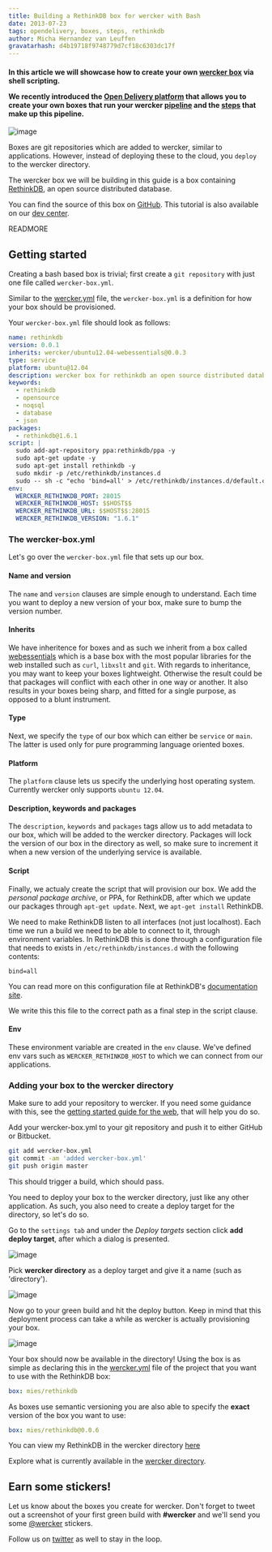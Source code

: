 ```yaml
---
title: Building a RethinkDB box for wercker with Bash
date: 2013-07-23
tags: opendelivery, boxes, steps, rethinkdb
author: Micha Hernandez van Leuffen
gravatarhash: d4b19718f9748779d7cf18c6303dc17f
---
```


<h4 class="subheader">
In this article we will showcase how to create your own <a href="http://devcenter.wercker.com/articles/boxes/">wercker box</a> via shell scripting.

We recently introduced the <a href="http://blog.wercker.com/2013/07/22/Announcing-the-Open-Delivery-platform.html">Open Delivery platform</a> that allows you to create your own boxes that run your wercker <a href="http://devcenter.wercker.com/articles/introduction/pipeline.html">pipeline</a> and the <a href="http://devcenter.wercker.com/articles/steps/">steps</a> that make up this pipeline.
</h4>

![image](http://f.cl.ly/items/133A2T2C003n253o1e1i/RethinkDb.png)

Boxes are git repositories which are added to wercker, similar to applications. However,
instead of deploying these to the cloud, you `deploy` to the wercker
directory.

The wercker box we will be building in this guide is a box containing [RethinkDB](http://rethinkdb.com), an open source distributed database.

You can find the source of this box on
[GitHub](https://github.com/mies/box-rethinkdb). This tutorial is also available on our [dev center](http://devcenter.wercker.com/articles/boxes/bash.html).

READMORE

## Getting started

Creating a bash based box is trivial; first create a `git repository` with just one file called `wercker-box.yml`.

Similar to the [wercker.yml](http://devcenter.wercker.com/articles/werckeryml/) file, the `wercker-box.yml` is a definition for how your box should be provisioned.

Your `wercker-box.yml` file should look as follows:

``` yaml
name: rethinkdb
version: 0.0.1
inherits: wercker/ubuntu12.04-webessentials@0.0.3
type: service
platform: ubuntu@12.04
description: wercker box for rethinkdb an open source distributed database
keywords:
  - rethinkdb
  - opensource
  - noqsql
  - database
  - json
packages:
  - rethinkdb@1.6.1
script: |
  sudo add-apt-repository ppa:rethinkdb/ppa -y
  sudo apt-get update -y
  sudo apt-get install rethinkdb -y
  sudo mkdir -p /etc/rethinkdb/instances.d
  sudo -- sh -c "echo 'bind=all' > /etc/rethinkdb/instances.d/default.conf"
env:
  WERCKER_RETHINKDB_PORT: 28015
  WERCKER_RETHINKDB_HOST: $$HOST$$
  WERCKER_RETHINKDB_URL: $$HOST$$:28015
  WERCKER_RETHINKDB_VERSION: "1.6.1"
```

### The wercker-box.yml

Let's go over the `wercker-box.yml` file that sets up our box.

#### Name and version

The `name` and `version` clauses are simple enough to understand. Each time you want to deploy a new version of your box, make sure to bump the version number.

#### Inherits

We have inheritence for boxes and as such we inherit from a box called
[webessentials](https://github.com/wercker/box-ubuntu12.04-webessentials)
which is a base box with the most popular libraries for the web installed such as `curl`, `libxslt` and `git`. With regards to inheritance, you may want to keep
your boxes lightweight. Otherwise the result could be that packages will
conflict with each other in one way or another. It also results in your
boxes being sharp, and fitted for a single purpose, as opposed to a
blunt instrument.

#### Type

Next, we specify the `type` of our box which can either be `service` or `main`. The latter is used only for pure programming language oriented boxes.

#### Platform

The `platform` clause lets us specify the underlying host operating system. Currently wercker only supports `ubuntu 12.04`.

#### Description, keywords and packages

The `description`, `keywords` and `packages` tags allow us to add
metadata to our box, which will be added to the wercker directory.
Packages will lock the version of our box in the directory as well, so make sure to increment it when a new version of the underlying service is available.

#### Script

Finally, we actualy create the script that will provision our box. We add the *personal package archive*, or PPA, for RethinkDB, after which we update our packages through `apt-get update`.
Next, we `apt-get install` RethinkDB.

We need to make RethinkDB listen to all interfaces (not just localhost). Each time we run a build we need to be able to connect to it, through environment variables. In RethinkDB this is done through a configuration file that needs to exists in `/etc/rethinkdb/instances.d` with the following contents:

```
bind=all
```

You can read more on this configuration file at RethinkDB's [documentation site](http://www.rethinkdb.com/docs/guides/startup/).

We write this this file to the correct path as a final step in the script clause.

#### Env

These environment variable are created in the `env` clause. We've defined env vars such as `WERCKER_RETHINKDB_HOST` to which we can connect from our applications.


### Adding your box to the wercker directory

Make sure to add your repository to wercker. If you need some guidance with this, see the [getting started guide for the web](http://devcenter.wercker.com/articles/gettingstarted/web.html), that will help you do so.

Add your wercker-box.yml to your git repository and push it to either GitHub or Bitbucket.

``` bash
git add wercker-box.yml
git commit -am 'added wercker-box.yml'
git push origin master
```

This should trigger a build, which should pass.

You need to deploy your box to the wercker directory, just like any other
application. As such, you also need to create a deploy target for the
directory, so let's do so.

Go to the `settings tab` and under the *Deploy targets* section click **add deploy target**, after which a dialog is presented.

![image](http://f.cl.ly/items/25463i3b3q1y0A2e1F3i/Screen%20Shot%202013-07-22%20at%203.10.40%20PM.png)

Pick **wercker directory** as a deploy target and give it a name (such as
'directory').

![image](http://f.cl.ly/items/200a290x181A1f2F1F1u/Screen%20Shot%202013-07-23%20at%209.53.17%20AM.png)

Now go to your green build and hit the deploy button. Keep in mind that this deployment process can take a while as wercker is actually provisioning your box.

![image](http://f.cl.ly/items/0f0T1B0I19422i081U3v/Screen%20Shot%202013-07-22%20at%203.20.24%20PM.png)

Your box should now be available in the directory! Using the box is as simple as declaring this in the [wercker.yml](http://devcenter.wercker.com/articles/werckeryml) file of the project that you want to use with the RethinkDB box:

``` yaml
box: mies/rethinkdb
```

As boxes use semantic versioning you are also able to specify the **exact** version of the box you want to use:

``` yaml
box: mies/rethinkdb@0.0.6
```

You can view my RethinkDB in the wercker directory [here](https://app.wercker.com/#explore/boxes/mies/rethinkdb)

Explore what is currently available in the [wercker directory](http://app.wercker.com/#explore).

## Earn some stickers!

Let us know about the boxes you create for wercker. Don't forget to tweet out a screenshot of your first green build with **#wercker** and we'll send you some [@wercker](http://twitter.com/wercker) stickers.

Follow us on [twitter](http://twitter.com/wercker) as well to stay in the loop.